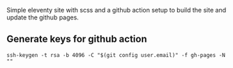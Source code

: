Simple eleventy site with scss and a github action setup to build the site and update the github pages.

## Generate keys for github action
`ssh-keygen -t rsa -b 4096 -C "$(git config user.email)" -f gh-pages -N ""`
